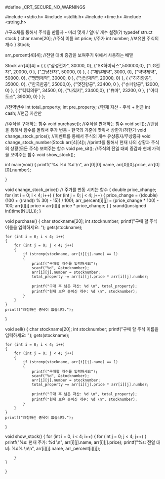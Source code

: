 #define _CRT_SECURE_NO_WARNINGS

#include <stdio.h>
#include <stdlib.h>
#include <time.h>
#include <string.h>

//구조체를 통해서 주식을 만들자 - 미리 몇개 / 얼마/ 개수 설정(?)
typedef struct stock {
	char name[20]; //주식 이름
	int price; //주가
	int number; //보유한 주식의 개수
} Stock;

arr_percent[4][4]; //전일 대비 증감을 보여주기 위해서 사용하는 배열

Stock arr[4][4] =
{
		{
			{"삼성전자", 30000, 0},
			{"SK하이닉스",500000,0},
			{"LG전자", 20000, 0 },
			{"그냥전자", 50000, 0}
		},
		{
			{"제일제약", 3000, 0},
			{"약약제약", 50000, 0},
			{"땡땡제약", 30000, 0 },
			{"냠냠제약", 20000, 0}
		},
		{
			{"히히항공", 35000, 0},
			{"한국한공", 25000,0},
			{"멋진항공", 23400, 0 },
			{"슈퍼항공", 12000, 0}
		},
		{
			{"킼킼의류", 34500, 0},
			{"나잌키", 23400,0},
			{"쀼마", 23200, 0 },
			{"아디도스", 39000, 0}
		}
};

//전역변수
int total_property;
int pre_property; //현재 자산 - 주식 + 현금
int cash; //현금 자산만

//주식을 구매하는 함수
void purchase();
//주식을 판매하는 함수
void sell();
//랜덤을 통해서 함수를 돌려서 주가 변동 - 한국의 기준에 맞춰서 상한가/하한가
void change_stock_price();
//이벤트를 통해서 주식의 개수 유상증자/무상증자
void change_stock_number(Stock arr[4][4]);
//printf를 통해서 현재 나의 상황과 주식의 상황(모든 주식) 보여주는 함수
void pre_sit();
//주식의 전일 대비 증감과 현재 가격을 보여주는 함수
void show_stock();



int main(void)
{
	printf("%s %d %d \n", arr[0][0].name, arr[0][0].price, arr[0][0].number);

}

void change_stock_price() // 주가를 변동 시키는 함수
{
	double price_change;
	for (int i = 0; i < 4; i++)
	{
		for (int j = 0; j < 4; j++)
		{
			price_change = ((double)(100 + ((rand() % 30) - 15)) / 100);
			arr_percent[i][j] = (price_change * 100) - 100;
			arr[i][j].price = arr[i][j].price * price_change;
		}
	}
	srand((unsigned int)time(NULL));
}

void purchase()
{
	char stockname[20];
	int stocknumber;
	printf("구매 할 주식 이름을 입력하세요: ");
	gets(stockname);

	for (int i = 0; i < 4; i++)
	{
		for (int j = 0; j < 4; j++)
		{
			if (strcmp(stockname, arr[i][j].name) == 1)
			{
				printf("구매할 개수를 입력하세요");
				scanf("%d", &stocknumber);
				arr[i][j].number = stocknumber;
				total_property -= arr[i][j].price * arr[i][j].number;

				printf("구매 후 남은 자산: %d \n", total_property);
				printf("현재 보유 중이신 개수: %d \n", stocknumber);
			}
		}
	}
	printf("요청하신 종목이 없습니다.");
}

void sell()
{
	char stockname[20];
	int stocknumber;
	printf("구매 할 주식 이름을 입력하세요: ");
	gets(stockname);

	for (int i = 0; i < 4; i++)
	{
		for (int j = 0; j < 4; j++)
		{
			if (strcmp(stockname, arr[i][j].name) == 1)
			{
				printf("구매할 개수를 입력하세요");
				scanf("%d", &stocknumber);
				arr[i][j].number = stocknumber;
				total_property += arr[i][j].price * arr[i][j].number;

				printf("구매 후 남은 자산: %d \n", total_property);
				printf("현재 보유 중이신 개수: %d \n", stocknumber);
			}
		}
	}
	printf("요청하신 종목이 없습니다.");
}

void show_stock()
{
	for (int i = 0; i < 4; i++)
	{
		for (int j = 0; j < 4; j++)
		{
				printf("%s: 현재 주가: %d \n", arr[i][j].name, arr[i][j].price);
				printf("%s: 전일 대비: %d\% \n\n", arr[i][j].name, arr_percent[i][j]);

		}
	}
}
